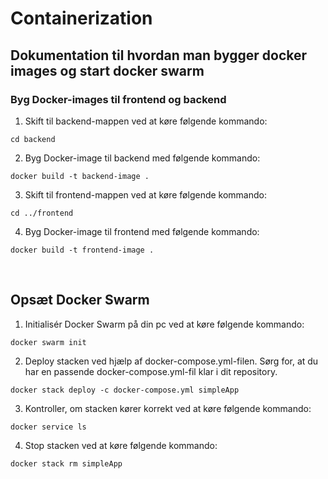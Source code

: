# Containerization

## Dokumentation til hvordan man bygger docker images og start docker swarm

### Byg Docker-images til frontend og backend
 
1. Skift til backend-mappen ved at køre følgende kommando:
```
cd backend
```
2. Byg Docker-image til backend med følgende kommando:
```
docker build -t backend-image .
```
3. Skift til frontend-mappen ved at køre følgende kommando:
```
cd ../frontend
```
4. Byg Docker-image til frontend med følgende kommando:
```
docker build -t frontend-image .
```
<br>

## Opsæt Docker Swarm

1. Initialisér Docker Swarm på din pc ved at køre følgende kommando:
```
docker swarm init
```
2. Deploy stacken ved hjælp af docker-compose.yml-filen. Sørg for, at du har en passende docker-compose.yml-fil klar i dit repository.
```
docker stack deploy -c docker-compose.yml simpleApp
```
3. Kontroller, om stacken kører korrekt ved at køre følgende kommando:
```
docker service ls
```
4. Stop stacken ved at køre følgende kommando:
```
docker stack rm simpleApp
```